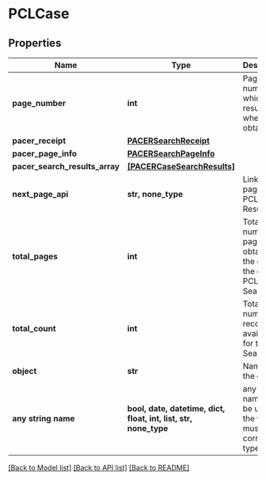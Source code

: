 # PCLCase


## Properties
Name | Type | Description | Notes
------------ | ------------- | ------------- | -------------
**page_number** | **int** | Page number for which results where obtained. | 
**pacer_receipt** | [**PACERSearchReceipt**](PACERSearchReceipt.md) |  | 
**pacer_page_info** | [**PACERSearchPageInfo**](PACERSearchPageInfo.md) |  | 
**pacer_search_results_array** | [**[PACERCaseSearchResults]**](PACERCaseSearchResults.md) |  | 
**next_page_api** | **str, none_type** | Link to next page of the PCL Search Results. | 
**total_pages** | **int** | Total number of pages to obtain all the objects the current PCL Search. | 
**total_count** | **int** | Total number of records available for this Search. | 
**object** | **str** | Name of the object | defaults to "PCLCase"
**any string name** | **bool, date, datetime, dict, float, int, list, str, none_type** | any string name can be used but the value must be the correct type | [optional]

[[Back to Model list]](../README.md#documentation-for-models) [[Back to API list]](../README.md#documentation-for-api-endpoints) [[Back to README]](../README.md)



